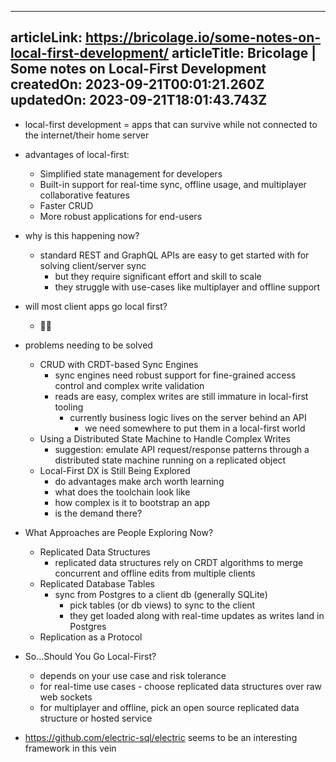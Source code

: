 -----------------------
articleLink: https://bricolage.io/some-notes-on-local-first-development/
articleTitle: Bricolage | Some notes on Local-First Development
createdOn: 2023-09-21T00:01:21.260Z
updatedOn: 2023-09-21T18:01:43.743Z
-----------------------

- local-first development = apps that can survive while not connected to the internet/their home server
- advantages of local-first:
  - Simplified state management for developers
  - Built-in support for real-time sync, offline usage, and multiplayer collaborative features
  - Faster CRUD
  - More robust applications for end-users
- why is this happening now?
  - standard REST and GraphQL APIs are easy to get started with for solving client/server sync
    - but they require significant effort and skill to scale
    - they struggle with use-cases like multiplayer and offline support
- will most client apps go local first?
  - 🤷‍♂️
- problems needing to be solved
  - CRUD with CRDT-based Sync Engines
    - sync engines need robust support for fine-grained access control and complex write validation
    - reads are easy, complex writes are still immature in local-first tooling
      - currently business logic lives on the server behind an API
        - we need somewhere to put them in a local-first world
  - Using a Distributed State Machine to Handle Complex Writes
    - suggestion: emulate API request/response patterns through a distributed state machine running on a replicated object
  - Local-First DX is Still Being Explored
    - do advantages make arch worth learning
    - what does the toolchain look like
    - how complex is it to bootstrap an app
    - is the demand there?
- What Approaches are People Exploring Now?
  - Replicated Data Structures
    - replicated data structures rely on CRDT algorithms to merge concurrent and offline edits from multiple clients
  - Replicated Database Tables
    - sync from Postgres to a client db (generally SQLite)
      - pick tables (or db views) to sync to the client
      - they get loaded along with real-time updates as writes land in Postgres
  - Replication as a Protocol
- So...Should You Go Local-First?
  - depends on your use case and risk tolerance
  - for real-time use cases - choose replicated data structures over raw web sockets
  - for multiplayer and offline, pick an open source replicated data structure or hosted service


- https://github.com/electric-sql/electric seems to be an interesting framework in this vein